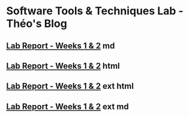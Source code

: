 # Software Tools & Techniques Lab - Théo's Blog

## [Lab Report - Weeks 1 & 2](lab-report-1-week-2.md) md
## [Lab Report - Weeks 1 & 2](lab-report-1-week-2.html) html
## [Lab Report - Weeks 1 & 2](https://theojouvin.github.io/CSE15L/lab-report-1-week-2.html) ext html
## [Lab Report - Weeks 1 & 2](https://theojouvin.github.io/CSE15L/lab-report-1-week-2.md) ext md


